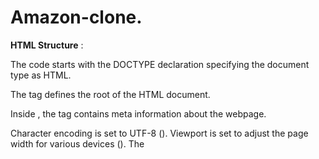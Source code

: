 # Amazon-clone.


**HTML Structure** :

The code starts with the DOCTYPE declaration specifying the document type as HTML.

The <html> tag defines the root of the HTML document.

Inside <html>, the <head> tag contains meta information about the webpage.

Character encoding is set to UTF-8 (<meta charset="UTF-8">).
Viewport is set to adjust the page width for various devices (<meta name="viewport" content="width=device-width, initial-scale=1.0">).
The <title> tag defines the title displayed on the browser tab ("Amazon" in this case).
A link tag (<link>) is used to include the Font Awesome library (https://cdnjs.cloudflare.com/ajax/libs/font-awesome/6.6.0/css/all.min.css) for icons.
Another link tag references an external stylesheet named "amazon.css" (<link rel ="stylesheet" href ="amazon.css">) which likely contains most of the styling for the website.
The <body> tag contains the visible content of the webpage.

> I have used Font-Awesome application for making logos like symbol of location, cart, search bar etc. So, used these like application to make page more attractive.


**Header Section:**

A <header> tag defines the header section of the webpage.

Inside the header, a <div> with the class "navbar" represents the navigation bar.
The navbar contains elements like the logo, delivery address, search bar, sign-in/account options, and a shopping cart icon. Each element is styled using a separate class (e.g., .nav-logo, .nav-address, etc.).
Font Awesome icons are used for location, search, and shopping cart functionalities.
Another <div> with the class "panel" displays additional options like "Today's Deals," "Customer Service," etc.
Following the navbar and panel sections, there's a <div> with the class "hero-section" that likely displays a hero image or message.

**Shop Section:**

A <div> with the class "shop-section" contains multiple product boxes arranged in a grid layout using flexbox properties.
Each product box is a separate <div> with the class "box".
Inside the box, a <div> with the class "box-content" displays the product category (e.g., "Health & Personal Care").
Another <div> with the class "box-img" uses background-image to display the product image.
A paragraph with text "See More" is likely a link to the product details page.

**Footer Section:**

A <footer> tag defines the website footer.
The footer contains sections for "Back to Top," links ("Get to Know Us"), logo, legal links ("Conditions of Use", etc.), and copyright information.

**CSS Styling :**

The CSS styles are likely defined in a separate file named "amazon.css" (linked in the <head> section). This code snippet only shows a small part of the CSS that sets basic styles for various elements like margins, fonts, colors, background colors, etc.
Overall, this code provides a basic structure for a webpage resembling the Amazon homepage layout. It includes elements like a navigation bar, search bar, product sections, and a footer. The website's visual design and interactivity would depend on the additional CSS styles defined in the "amazon.css" file and any JavaScript code that might be included.
